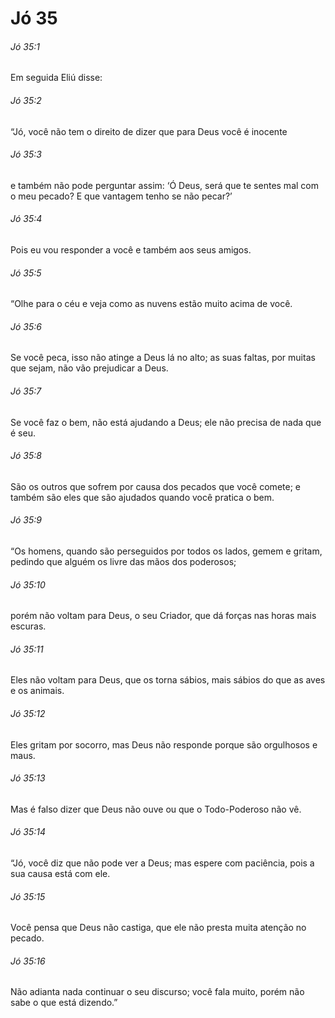 # Jó 35

###### Jó 35:1

Em seguida Eliú disse:

###### Jó 35:2

“Jó, você não tem o direito de dizer que para Deus você é inocente

###### Jó 35:3

e também não pode perguntar assim: ‘Ó Deus, será que te sentes mal com o meu pecado? E que vantagem tenho se não pecar?’

###### Jó 35:4

Pois eu vou responder a você e também aos seus amigos.

###### Jó 35:5

“Olhe para o céu e veja como as nuvens estão muito acima de você.

###### Jó 35:6

Se você peca, isso não atinge a Deus lá no alto; as suas faltas, por muitas que sejam, não vão prejudicar a Deus.

###### Jó 35:7

Se você faz o bem, não está ajudando a Deus; ele não precisa de nada que é seu.

###### Jó 35:8

São os outros que sofrem por causa dos pecados que você comete; e também são eles que são ajudados quando você pratica o bem.

###### Jó 35:9

“Os homens, quando são perseguidos por todos os lados, gemem e gritam, pedindo que alguém os livre das mãos dos poderosos;

###### Jó 35:10

porém não voltam para Deus, o seu Criador, que dá forças nas horas mais escuras.

###### Jó 35:11

Eles não voltam para Deus, que os torna sábios, mais sábios do que as aves e os animais.

###### Jó 35:12

Eles gritam por socorro, mas Deus não responde porque são orgulhosos e maus.

###### Jó 35:13

Mas é falso dizer que Deus não ouve ou que o Todo-Poderoso não vê.

###### Jó 35:14

“Jó, você diz que não pode ver a Deus; mas espere com paciência, pois a sua causa está com ele.

###### Jó 35:15

Você pensa que Deus não castiga, que ele não presta muita atenção no pecado.

###### Jó 35:16

Não adianta nada continuar o seu discurso; você fala muito, porém não sabe o que está dizendo.”


